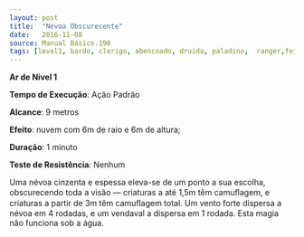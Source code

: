 ```yaml
---
layout: post
title:  "Nevoa Obscurecente"
date:   2016-11-08
source: Manual Básico.198
tags: [level1, bardo, clerigo, abencoado, druida, paladino,  ranger,feiticeiro, mago, ar, padrao, metros, outro, cilindro, nenhum]
---
```


**Ar de Nível 1**

**Tempo de Execução**: Ação Padrão

**Alcance**: 9 metros

**Efeito**:  nuvem com 6m de raio e 6m de altura;

**Duração**: 1 minuto

**Teste de Resistência**: Nenhum

Uma névoa cinzenta e espessa eleva-se de um ponto a sua escolha, obscurecendo toda a visão — criaturas a até 1,5m têm camuﬂagem, e criaturas a partir de 3m têm camuﬂagem total.
Um vento forte dispersa a névoa em 4 rodadas, e um vendaval a dispersa em 1 rodada. Esta magia não funciona sob a água.
